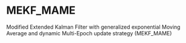 # MEKF_MAME
Modified Extended Kalman Filter with generalized exponential Moving Average and dynamic Multi-Epoch update strategy (MEKF_MAME)
